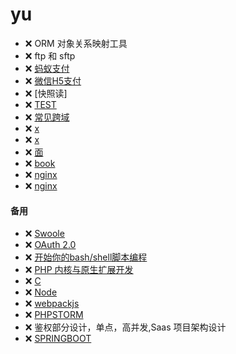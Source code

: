# yu

* ❌ ORM 对象关系映射工具
* ❌ ftp 和 sftp
* ❌ [蚂蚁支付](https://pay.weixin.qq.com/wiki/doc/api/index.html)
* ❌ [微信H5支付](https://pay.weixin.qq.com/wiki/doc/api/H5.php?chapter=15_4)
* ❌ [快照读]
* ❌ [TEST](https://learnku.com/php/t/47623)
* ❌ [常见跨域](https://segmentfault.com/a/1190000011145364)
* ❌ [x](https://www.jianshu.com/p/8c17e4357502)
* ❌ [x](https://www.cnblogs.com/shixiuxian/p/11230939.html)
* ❌ [面](https://learnku.com/articles/47414)
* ❌ [book](https://www.kancloud.cn/martist/be_new_friends/1736333)
* ❌ [nginx](https://www.kancloud.cn/lijianlin/nginx/1196082)
* ❌ [nginx](https://www.runoob.com/w3cnote/nginx-setup-intro.html)

#### 备用

* ❌ [Swoole](https://www.swoole.com/)
* ❌ [OAuth 2.0](http://www.ruanyifeng.com/blog/2014/05/oauth_2_0.html)
* ❌ [开始你的bash/shell脚本编程](https://www.jianshu.com/p/5568d311fb5a)
* ❌ [PHP 内核与原生扩展开发](https://learnku.com/docs/php-internals/php7)
* ❌ [C](https://www.runoob.com/cprogramming/c-tutorial.html)
* ❌ [Node](http://nodejs.cn/)
* ❌ [webpackjs](https://www.webpackjs.com/concepts/)
* ❌ [PHPSTORM](https://www.jetbrains.com/help/phpstorm/quick-start-guide-phpstorm.html)
* ❌ 鉴权部分设计，单点，高并发,Saas 项目架构设计
* ❌ [SPRINGBOOT](https://mp.weixin.qq.com/s?__biz=Mzg2NTAzMTExNg==&mid=2247483724&idx=1&sn=77ce80187dbfdbaaafa0366f6a0c9151&scene=19#wechat_redirect)